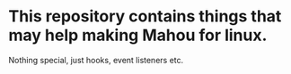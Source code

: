 # This repository contains things that may help making Mahou for linux.

Nothing special, just hooks, event listeners etc.